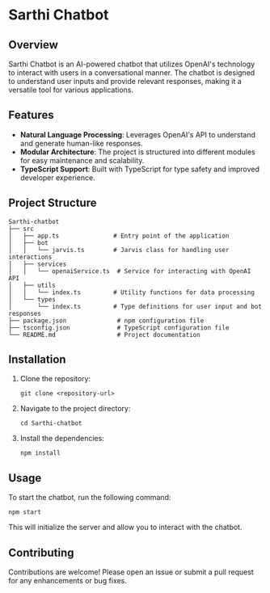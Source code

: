 # Sarthi Chatbot

## Overview
Sarthi Chatbot is an AI-powered chatbot that utilizes OpenAI's technology to interact with users in a conversational manner. The chatbot is designed to understand user inputs and provide relevant responses, making it a versatile tool for various applications.

## Features
- **Natural Language Processing**: Leverages OpenAI's API to understand and generate human-like responses.
- **Modular Architecture**: The project is structured into different modules for easy maintenance and scalability.
- **TypeScript Support**: Built with TypeScript for type safety and improved developer experience.

## Project Structure
```
Sarthi-chatbot
├── src
│   ├── app.ts               # Entry point of the application
│   ├── bot
│   │   └── jarvis.ts        # Jarvis class for handling user interactions
│   ├── services
│   │   └── openaiService.ts  # Service for interacting with OpenAI API
│   ├── utils
│   │   └── index.ts         # Utility functions for data processing
│   └── types
│       └── index.ts         # Type definitions for user input and bot responses
├── package.json              # npm configuration file
├── tsconfig.json             # TypeScript configuration file
└── README.md                 # Project documentation
```

## Installation
1. Clone the repository:
   ```
   git clone <repository-url>
   ```
2. Navigate to the project directory:
   ```
   cd Sarthi-chatbot
   ```
3. Install the dependencies:
   ```
   npm install
   ```

## Usage
To start the chatbot, run the following command:
```
npm start
```
This will initialize the server and allow you to interact with the chatbot.

## Contributing
Contributions are welcome! Please open an issue or submit a pull request for any enhancements or bug fixes.


